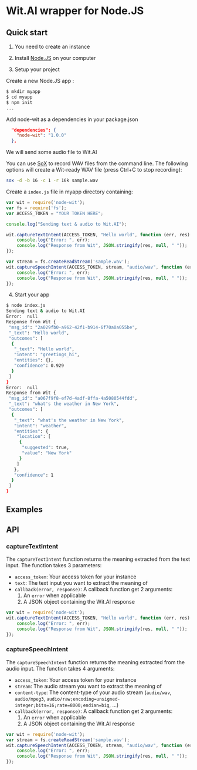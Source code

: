 # Wit.AI wrapper for Node.JS

## Quick start

1. You need to create an instance

2. Install [Node.JS](http://nodejs.org/) on your computer

3. Setup your project 

Create a new Node.JS app :

```bash
$ mkdir myapp
$ cd myapp
$ npm init
...
```

Add node-wit as a dependencies in your package.json

```json
  "dependencies": {
    "node-wit": "1.0.0"	
  },	
```

We will send some audio file to Wit.AI

You can use [SoX](http://sox.sourceforge.net) to record WAV files from the command line. 
The following options will create a Wit-ready WAV file (press Ctrl+C to stop recording):

```bash
sox -d -b 16 -c 1 -r 16k sample.wav
```

Create a `index.js` file in myapp directory containing:

```javascript
var wit = require('node-wit');
var fs = require('fs');
var ACCESS_TOKEN = "YOUR TOKEN HERE";

console.log("Sending text & audio to Wit.AI");

wit.captureTextIntent(ACCESS_TOKEN, "Hello world", function (err, res) {
    console.log("Error: ", err);
    console.log("Response from Wit", JSON.stringify(res, null, " "));
});

var stream = fs.createReadStream('sample.wav');
wit.captureSpeechIntent(ACCESS_TOKEN, stream, "audio/wav", function (err, res) {
    console.log("Error: ", err);
    console.log("Response from Wit", JSON.stringify(res, null, " "));
});
```

4. Start your app

```bash
$ node index.js
Sending text & audio to Wit.AI
Error:  null
Response from Wit {
 "msg_id": "2a029fb0-a962-42f1-b914-6f70a0a055be",
 "_text": "Hello world",
 "outcomes": [
  {
   "_text": "Hello world",
   "intent": "greetings_hi",
   "entities": {},
   "confidence": 0.929
  }
 ]
}
Error:  null
Response from Wit {
 "msg_id": "a067f9f8-ef7d-4adf-8ffa-4a5080544fdd",
 "_text": "what's the weather in New York",
 "outcomes": [
  {
   "_text": "what's the weather in New York",
   "intent": "weather",
   "entities": {
    "location": [
     {
      "suggested": true,
      "value": "New York"
     }
    ]
   },
   "confidence": 1
  }
 ]
}
```

## Examples


## API

### captureTextIntent

The `captureTextIntent` function returns the meaning extracted from the text
input. The function takes 3 parameters:
- `access_token`: Your access token for your instance
- `text`: The text input you want to extract the meaning of
- `callback(error, response)`: A callback function get 2 arguments:
    1. An `error` when applicable
    2. A JSON object containing the Wit.AI response
    
```javascript
var wit = require('node-wit');
wit.captureTextIntent(ACCESS_TOKEN, "Hello world", function (err, res) {
    console.log("Error: ", err);
    console.log("Response from Wit", JSON.stringify(res, null, " "));
});
```

### captureSpeechIntent

The `captureSpeechIntent` function returns the meaning extracted from the audio
input. The function takes 4 arguments:
- `access_token`: Your access token for your instance
- `stream`: The audio stream you want to extract the meaning of
- `content-type`: The content-type of your audio stream (`audio/wav`, `audio/mpeg3`, 
`audio/raw;encoding=unsigned-integer;bits=16;rate=8000;endian=big`, ...)
- `callback(error, response)`: A callback function get 2 arguments:
    1. An `error` when applicable
    2. A JSON object containing the Wit.AI response
    
```javascript
var wit = require('node-wit');
var stream = fs.createReadStream('sample.wav');
wit.captureSpeechIntent(ACCESS_TOKEN, stream, "audio/wav", function (err, res) {
    console.log("Error: ", err);
    console.log("Response from Wit", JSON.stringify(res, null, " "));
});
```
